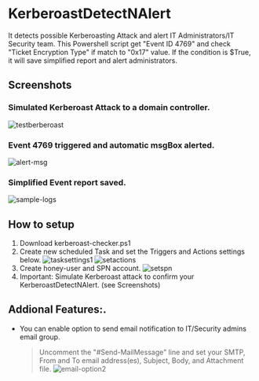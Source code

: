 # KerberoastDetectNAlert
It detects possible Kerberoasting Attack and alert IT Administrators/IT Security team. This Powershell script get "Event ID 4769" and check "Ticket Encryption Type" if match to "0x17" value. If the condition is $True, it will save simplified report and alert administrators. 


## Screenshots
### Simulated Kerberoast Attack to a domain controller.
![testberberoast](https://user-images.githubusercontent.com/32608046/214414763-93b674d3-f67b-4be6-83d2-aa525d64f4be.png)

### Event 4769 triggered and automatic msgBox alerted.
![alert-msg](https://user-images.githubusercontent.com/32608046/214415183-4e086f11-79b5-40cb-8cd4-39413b7ad5d8.png)

### Simplified Event report saved.
![sample-logs](https://user-images.githubusercontent.com/32608046/214415537-ae2a34a7-42d9-40af-8908-9a807c04be33.png)


## How to setup
1. Download kerberoast-checker.ps1 
2. Create new scheduled Task and set the Triggers and Actions settings below.
    ![tasksettings1](https://user-images.githubusercontent.com/32608046/214419128-7ebc1ecc-f05d-4870-86ec-5ec0f4d97ade.png)
    ![setactions](https://user-images.githubusercontent.com/32608046/214432199-ae491b34-a09f-456f-9677-3548e0676f7c.png)
4. Create honey-user and SPN account.
    ![setspn](https://user-images.githubusercontent.com/32608046/214421728-033adb29-1a40-45cf-9118-1648d28b37e6.png)
4. Important: Simulate Kerberoast attack to confirm your KerberoastDetectNAlert. (see Screenshots)

## Addional Features:.
- You can enable option to send email notification to IT/Security admins email group.
  > Uncomment the "#Send-MailMessage" line and set your SMTP, From and To email address(es), Subject, Body, and Attachment file.
  ![email-option2](https://user-images.githubusercontent.com/32608046/214428377-f4cbf4d2-7471-40bb-947d-1cf0e9e46258.png)
